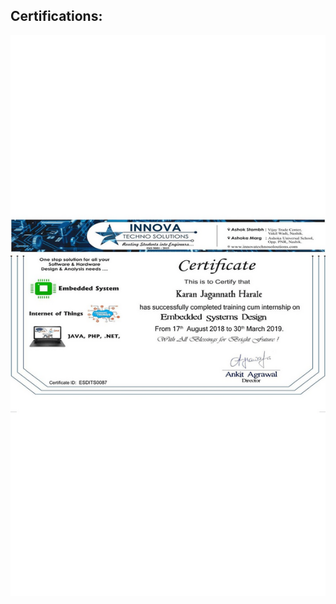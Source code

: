 ## Certifications:
<div align="center" width="400" height="200">
  
 ![Slider GIF](https://github.com/Karan-Harale/Certifications/blob/main/gif.gif)

</div>
